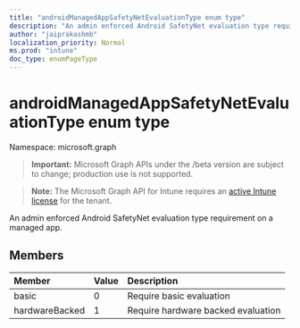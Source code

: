```yaml
---
title: "androidManagedAppSafetyNetEvaluationType enum type"
description: "An admin enforced Android SafetyNet evaluation type requirement on a managed app."
author: "jaiprakashmb"
localization_priority: Normal
ms.prod: "intune"
doc_type: enumPageType
---
```


# androidManagedAppSafetyNetEvaluationType enum type

Namespace: microsoft.graph

> **Important:** Microsoft Graph APIs under the /beta version are subject to change; production use is not supported.

> **Note:** The Microsoft Graph API for Intune requires an [active Intune license](https://go.microsoft.com/fwlink/?linkid=839381) for the tenant.

An admin enforced Android SafetyNet evaluation type requirement on a managed app.

## Members
|Member|Value|Description|
|:---|:---|:---|
|basic|0|Require basic evaluation|
|hardwareBacked|1|Require hardware backed evaluation|
